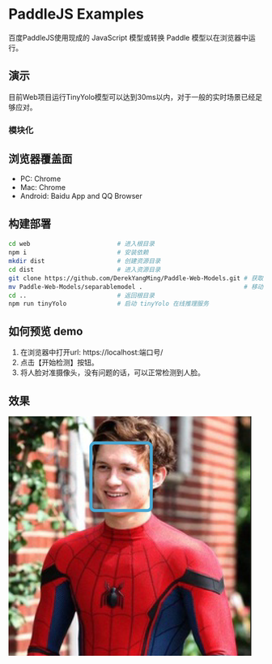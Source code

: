 # PaddleJS Examples

百度PaddleJS使用现成的 JavaScript 模型或转换 Paddle 模型以在浏览器中运行。

## 演示

目前Web项目运行TinyYolo模型可以达到30ms以内，对于一般的实时场景已经足够应对。

### 模块化

## 浏览器覆盖面

* PC: Chrome
* Mac: Chrome
* Android: Baidu App and QQ Browser

## 构建部署

```bash
cd web                        # 进入根目录
npm i                         # 安装依赖
mkdir dist                    # 创建资源目录
cd dist                       # 进入资源目录
git clone https://github.com/DerekYangMing/Paddle-Web-Models.git # 获取模型
mv Paddle-Web-Models/separablemodel .                            # 移动模型到制定地点
cd ..                         # 返回根目录
npm run tinyYolo              # 启动 tinyYolo 在线推理服务
```

## 如何预览 demo

1. 在浏览器中打开url: https://localhost:端口号/
2. 点击【开始检测】按钮。
3. 将人脸对准摄像头，没有问题的话，可以正常检测到人脸。

## 效果

![image](./tinyYolo/demoshow.png)
